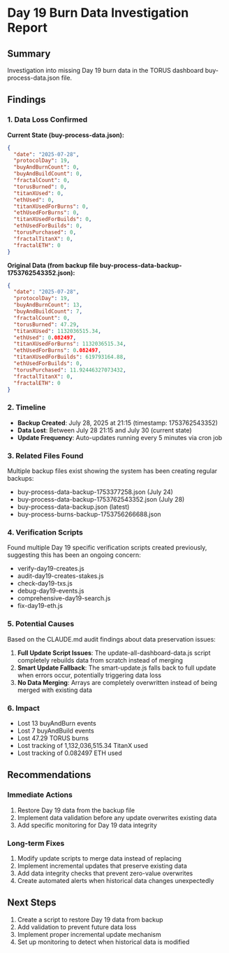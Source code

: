# Day 19 Burn Data Investigation Report

## Summary
Investigation into missing Day 19 burn data in the TORUS dashboard buy-process-data.json file.

## Findings

### 1. Data Loss Confirmed
**Current State (buy-process-data.json):**
```json
{
  "date": "2025-07-28",
  "protocolDay": 19,
  "buyAndBurnCount": 0,
  "buyAndBuildCount": 0,
  "fractalCount": 0,
  "torusBurned": 0,
  "titanXUsed": 0,
  "ethUsed": 0,
  "titanXUsedForBurns": 0,
  "ethUsedForBurns": 0,
  "titanXUsedForBuilds": 0,
  "ethUsedForBuilds": 0,
  "torusPurchased": 0,
  "fractalTitanX": 0,
  "fractalETH": 0
}
```

**Original Data (from backup file buy-process-data-backup-1753762543352.json):**
```json
{
  "date": "2025-07-28",
  "protocolDay": 19,
  "buyAndBurnCount": 13,
  "buyAndBuildCount": 7,
  "fractalCount": 0,
  "torusBurned": 47.29,
  "titanXUsed": 1132036515.34,
  "ethUsed": 0.082497,
  "titanXUsedForBurns": 1132036515.34,
  "ethUsedForBurns": 0.082497,
  "titanXUsedForBuilds": 619793164.88,
  "ethUsedForBuilds": 0,
  "torusPurchased": 11.92446327073432,
  "fractalTitanX": 0,
  "fractalETH": 0
}
```

### 2. Timeline
- **Backup Created**: July 28, 2025 at 21:15 (timestamp: 1753762543352)
- **Data Lost**: Between July 28 21:15 and July 30 (current state)
- **Update Frequency**: Auto-updates running every 5 minutes via cron job

### 3. Related Files Found
Multiple backup files exist showing the system has been creating regular backups:
- buy-process-data-backup-1753377258.json (July 24)
- buy-process-data-backup-1753762543352.json (July 28)
- buy-process-data-backup.json (latest)
- buy-process-burns-backup-1753756266688.json

### 4. Verification Scripts
Found multiple Day 19 specific verification scripts created previously, suggesting this has been an ongoing concern:
- verify-day19-creates.js
- audit-day19-creates-stakes.js
- check-day19-txs.js
- debug-day19-events.js
- comprehensive-day19-search.js
- fix-day19-eth.js

### 5. Potential Causes
Based on the CLAUDE.md audit findings about data preservation issues:
1. **Full Update Script Issues**: The update-all-dashboard-data.js script completely rebuilds data from scratch instead of merging
2. **Smart Update Fallback**: The smart-update.js falls back to full update when errors occur, potentially triggering data loss
3. **No Data Merging**: Arrays are completely overwritten instead of being merged with existing data

### 6. Impact
- Lost 13 buyAndBurn events
- Lost 7 buyAndBuild events  
- Lost 47.29 TORUS burns
- Lost tracking of 1,132,036,515.34 TitanX used
- Lost tracking of 0.082497 ETH used

## Recommendations

### Immediate Actions
1. Restore Day 19 data from the backup file
2. Implement data validation before any update overwrites existing data
3. Add specific monitoring for Day 19 data integrity

### Long-term Fixes
1. Modify update scripts to merge data instead of replacing
2. Implement incremental updates that preserve existing data
3. Add data integrity checks that prevent zero-value overwrites
4. Create automated alerts when historical data changes unexpectedly

## Next Steps
1. Create a script to restore Day 19 data from backup
2. Add validation to prevent future data loss
3. Implement proper incremental update mechanism
4. Set up monitoring to detect when historical data is modified